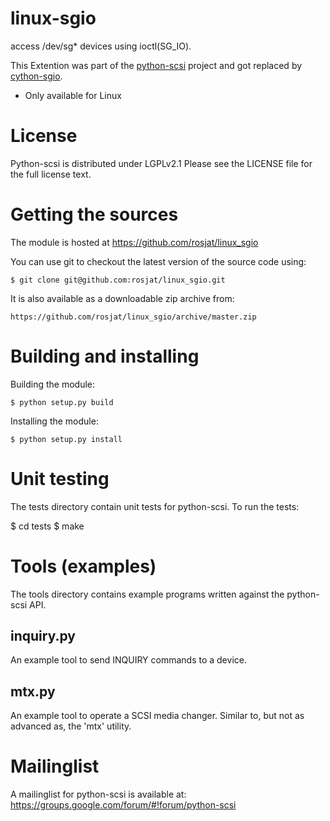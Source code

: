 linux-sgio
===========
access /dev/sg* devices using ioctl(SG_IO). 

This Extention was part of the [python-scsi](https://github.com/python-scsi/python-scsi) project and got replaced by 
[cython-sgio](https://github.com/python-scsi/cython-sgio).
  
*  Only available for Linux

License
=======
Python-scsi is distributed under LGPLv2.1
Please see the LICENSE file for the full license text.


Getting the sources
===================
The module is hosted at https://github.com/rosjat/linux_sgio

You can use git to checkout the latest version of the source code using:

    $ git clone git@github.com:rosjat/linux_sgio.git

It is also available as a downloadable zip archive from:

    https://github.com/rosjat/linux_sgio/archive/master.zip 


Building and installing
=======================
Building the module:

    $ python setup.py build
    
Installing the module:

    $ python setup.py install


Unit testing
============
The tests directory contain unit tests for python-scsi.
To run the tests:

   $ cd tests
   $ make


Tools (examples)
================
The tools directory contains example programs written against the python-scsi
API. 

inquiry.py
----------
An example tool to send INQUIRY commands to a device.

mtx.py
------
An example tool to operate a SCSI media changer. Similar to, but not as
advanced as, the 'mtx' utility.


Mailinglist
===========
A mailinglist for python-scsi is available at:
https://groups.google.com/forum/#!forum/python-scsi
